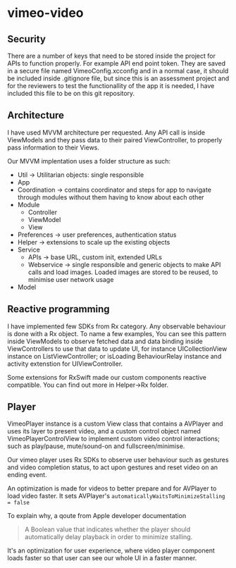 # vimeo-video

## Security
There are a number of keys that need to be stored inside the project for APIs to function properly. For example API end point token. They are saved in a secure file named VimeoConfig.xcconfig and in a normal case, it should be included inside .gitignore file, but since this is an assessment project and for the reviewers to test the functionallity of the app it is needed, I have included this file to be on this git repository.



## Architecture
I have used MVVM architecture per requested. Any API call is inside ViewModels and they pass data to their paired ViewController, to properly pass information to their Views.

Our MVVM implentation uses a folder structure as such:

- Util -> Utilitarian objects: single responsible
- App
- Coordination -> contains coordinator and steps for app to navigate through modules without them having to know about each other
- Module
  - Controller
  - ViewModel
  - View
- Preferences -> user preferences, authentication status
- Helper -> extensions to scale up the existing objects
- Service
  - APIs -> base URL, custom init, extended URLs 
  - Webservice -> single responsible and generic objects to make API calls and load images. Loaded images are stored to be reused, to minimise user network usage
- Model



## Reactive programming
I have implemented few SDKs from Rx category. Any observable behaviour is done with a Rx object. To name a few examples, You can see this pattern inside ViewModels to observe fetched data and data binding inside ViewControllers to use that data to update UI, for instance UICollectionView instance on ListViewController; or isLoading BehaviourRelay instance and activity extenstion for UIViewController.

Some extensions for RxSwift made our custom components reactive compatible. You can find out more in Helper->Rx folder.



## Player
VimeoPlayer instance is a custom View class that contains a AVPlayer and uses its layer to present video, and a custom control object named VimeoPlayerControlView to implement custom video control interactions; such as play/pause, mute/sound-on and fullscreen/minimise.

Our vimeo player uses Rx SDKs to observe user behaviour such as gestures and video completion status, to act upon gestures and reset video on an ending event.

An optimization is made for videos to better prepare and for AVPlayer to load video faster. It sets AVPlayer's `automaticallyWaitsToMinimizeStalling = false`

To explain why, a qoute from Apple developer documentation
> A Boolean value that indicates whether the player should automatically delay playback in order to minimize stalling.

It's an optimization for user experience, where video player component loads faster so that user can see our whole UI in a faster manner.
